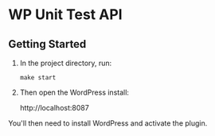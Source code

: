 # WP Unit Test API

## Getting Started

1. In the project directory, run:

	```
	make start
	```
1. Then open the WordPress install:

	http://localhost:8087

You'll then need to install WordPress and activate the plugin.
